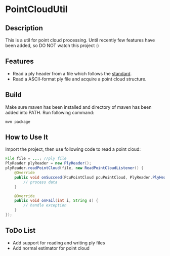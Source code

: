 # PointCloudUtil

## Description

This is a util for point cloud processing. Until recently few features have been added, so DO NOT watch this project :)

## Features
* Read a ply header from a file which follows the [standard](http://paulbourke.net/dataformats/ply/).
* Read a ASCII-format ply file and acquire a point cloud structure.

## Build

Make sure maven has been installed and directory of maven has been added into PATH. Run following command:
```shell
mvn package
```

## How to Use It

Import the project, then use following code to read a point cloud:
```java
File file = ...; //ply file
PlyReader plyReader = new PlyReader();
plyReader.readPointCloud(file, new ReadPointCloudListener() {
    @Override
    public void onSucceed(PcuPointCloud pcuPointCloud, PlyReader.PlyHeader plyHeader) {
        // process data
    }

    @Override
    public void onFail(int i, String s) {
        // handle exception
    }
});
```

## ToDo List
* Add support for reading and writing ply files
* Add normal estimator for point cloud


